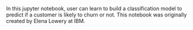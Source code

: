 In this jupyter notebook, user can learn to build a classification model to predict if a customer is likely to churn or not. This notebook was originally created by Elena Lowery at IBM.